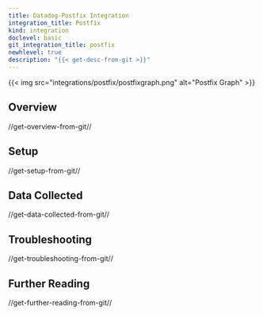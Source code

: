 ```yaml
---
title: Datadog-Postfix Integration
integration_title: Postfix
kind: integration
doclevel: basic
git_integration_title: postfix
newhlevel: true
description: "{{< get-desc-from-git >}}"
---
```


{{< img src="integrations/postfix/postfixgraph.png" alt="Postfix Graph" >}}

## Overview
//get-overview-from-git//

## Setup
//get-setup-from-git//

## Data Collected
//get-data-collected-from-git//

## Troubleshooting
//get-troubleshooting-from-git//

## Further Reading
//get-further-reading-from-git//